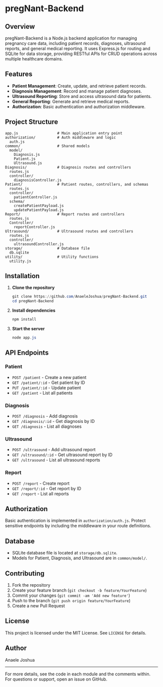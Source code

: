 # pregNant-Backend

## Overview
pregNant-Backend is a Node.js backend application for managing pregnancy care data, including patient records, diagnoses, ultrasound reports, and general medical reporting. It uses Express.js for routing and SQLite for data storage, providing RESTful APIs for CRUD operations across multiple healthcare domains.

## Features
- **Patient Management**: Create, update, and retrieve patient records.
- **Diagnosis Management**: Record and manage patient diagnoses.
- **Ultrasound Reporting**: Store and access ultrasound data for patients.
- **General Reporting**: Generate and retrieve medical reports.
- **Authorization**: Basic authentication and authorization middleware.

## Project Structure
```
app.js                  # Main application entry point
authorization/          # Auth middleware and logic
  auth.js
common/                 # Shared models
  model/
    Diagnosis.js
    Patient.js
    Ultrasound.js
Diagnosis/              # Diagnosis routes and controllers
  routes.js
  controller/
    diagnosisController.js
Patient/                # Patient routes, controllers, and schemas
  routes.js
  controller/
    patientController.js
  schema/
    createPatientPayload.js
    updatePatientPayload.js
Report/                 # Report routes and controllers
  routes.js
  Controller/
    reportController.js
Ultrasound/             # Ultrasound routes and controllers
  routes.js
  controller/
    ultrasoundController.js
storage/                # Database file
  db.sqlite
utility/                # Utility functions
  utility.js
```

## Installation
1. **Clone the repository**
   ```powershell
   git clone https://github.com/AnaeleJoshua/pregNant-Backend.git
   cd pregNant-Backend
   ```
2. **Install dependencies**
   ```powershell
   npm install
   ```
3. **Start the server**
   ```powershell
   node app.js
   ```

## API Endpoints
### Patient
- `POST /patient` - Create a new patient
- `GET /patient/:id` - Get patient by ID
- `PUT /patient/:id` - Update patient
- `GET /patient` - List all patients

### Diagnosis
- `POST /diagnosis` - Add diagnosis
- `GET /diagnosis/:id` - Get diagnosis by ID
- `GET /diagnosis` - List all diagnoses

### Ultrasound
- `POST /ultrasound` - Add ultrasound report
- `GET /ultrasound/:id` - Get ultrasound report by ID
- `GET /ultrasound` - List all ultrasound reports

### Report
- `POST /report` - Create report
- `GET /report/:id` - Get report by ID
- `GET /report` - List all reports

## Authorization
Basic authentication is implemented in `authorization/auth.js`. Protect sensitive endpoints by including the middleware in your route definitions.

## Database
- SQLite database file is located at `storage/db.sqlite`.
- Models for Patient, Diagnosis, and Ultrasound are in `common/model/`.

## Contributing
1. Fork the repository
2. Create your feature branch (`git checkout -b feature/YourFeature`)
3. Commit your changes (`git commit -am 'Add new feature'`)
4. Push to the branch (`git push origin feature/YourFeature`)
5. Create a new Pull Request

## License
This project is licensed under the MIT License. See `LICENSE` for details.

## Author
Anaele Joshua

---
For more details, see the code in each module and the comments within. For questions or support, open an issue on GitHub.

